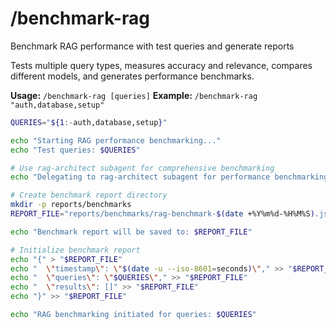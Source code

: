 # /benchmark-rag

Benchmark RAG performance with test queries and generate reports

Tests multiple query types, measures accuracy and relevance, compares different models, and generates performance benchmarks.

**Usage:** `/benchmark-rag [queries]`
**Example:** `/benchmark-rag "auth,database,setup"`

```bash
QUERIES="${1:-auth,database,setup}"

echo "Starting RAG performance benchmarking..."
echo "Test queries: $QUERIES"

# Use rag-architect subagent for comprehensive benchmarking
echo "Delegating to rag-architect subagent for performance benchmarking..."

# Create benchmark report directory
mkdir -p reports/benchmarks
REPORT_FILE="reports/benchmarks/rag-benchmark-$(date +%Y%m%d-%H%M%S).json"

echo "Benchmark report will be saved to: $REPORT_FILE"

# Initialize benchmark report
echo "{" > "$REPORT_FILE"
echo "  \"timestamp\": \"$(date -u --iso-8601=seconds)\"," >> "$REPORT_FILE"
echo "  \"queries\": \"$QUERIES\"," >> "$REPORT_FILE"
echo "  \"results\": []" >> "$REPORT_FILE"
echo "}" >> "$REPORT_FILE"

echo "RAG benchmarking initiated for queries: $QUERIES"
```
